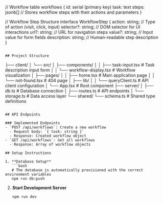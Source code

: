 // Workflow table
workflows {
  id: serial (primary key)
  task: text
  steps: jsonb[]  // Stores workflow steps with their actions and parameters
}

// Workflow Step Structure
interface WorkflowStep {
  action: string;      // Type of action (visit, click, input)
  selector?: string;   // DOM selector for UI interactions
  url?: string;        // URL for navigation steps
  value?: string;      // Input value for form fields
  description: string; // Human-readable step description
}
```

## Project Structure

```
├── client/
│   └── src/
│       ├── components/
│       │   ├── task-input.tsx      # Task description input form
│       │   └── workflow-display.tsx # Workflow visualization
│       ├── pages/
│       │   ├── home.tsx            # Main application page
│       │   └── not-found.tsx       # 404 page
│       ├── lib/
│       │   └── queryClient.ts      # API client configuration
│       └── App.tsx                 # Root component
├── server/
│   ├── db.ts                       # Database connection
│   ├── routes.ts                   # API endpoints
│   └── storage.ts                  # Data access layer
└── shared/
    └── schema.ts                   # Shared type definitions
```

## API Endpoints

### Implemented Endpoints
- `POST /api/workflows`: Create a new workflow
  - Request body: `{ task: string }`
  - Response: Created workflow object
- `GET /api/workflows`: Get all workflows
  - Response: Array of workflow objects

## Setup Instructions

1. **Database Setup**
   ```bash
   # The database is automatically provisioned with the correct environment variables
   npm run db:push
   ```

2. **Start Development Server**
   ```bash
   npm run dev
